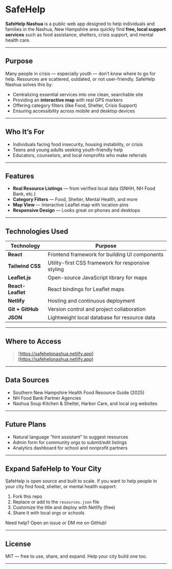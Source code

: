 
# SafeHelp

**SafeHelp Nashua** is a public web app designed to help individuals and families in the Nashua, New Hampshire area quickly find **free, local support services** such as food assistance, shelters, crisis support, and mental health care.

---

## Purpose

Many people in crisis — especially youth — don’t know where to go for help. Resources are scattered, outdated, or not user-friendly. SafeHelp Nashua solves this by:

- Centralizing essential services into one clean, searchable site
- Providing an **interactive map** with real GPS markers
- Offering category filters (like Food, Shelter, Crisis Support)
- Ensuring accessibility across mobile and desktop devices

---

## Who It’s For

- Individuals facing food insecurity, housing instability, or crisis
- Teens and young adults seeking youth-friendly help
- Educators, counselors, and local nonprofits who make referrals

---

## Features

- **Real Resource Listings** — from verified local data (SNHH, NH Food Bank, etc.)
- **Category Filters** — Food, Shelter, Mental Health, and more
- **Map View** — Interactive Leaflet map with location pins
- **Responsive Design** — Looks great on phones and desktops

---

## Technologies Used

| Technology         | Purpose                                      |
|--------------------|----------------------------------------------|
| **React**          | Frontend framework for building UI components |
| **Tailwind CSS**   | Utility-first CSS framework for responsive styling |
| **Leaflet.js**     | Open-source JavaScript library for maps      |
| **React-Leaflet**  | React bindings for Leaflet maps              |
| **Netlify**        | Hosting and continuous deployment            |
| **Git + GitHub**   | Version control and project collaboration    |
| **JSON**           | Lightweight local database for resource data |

---

## Where to Access

> [https://safehelpnashua.netlify.app](https://safehelpnashua.netlify.app)  


---

## Data Sources

- Southern New Hampshire Health Food Resource Guide (2025)
- NH Food Bank Partner Agencies
- Nashua Soup Kitchen & Shelter, Harbor Care, and local org websites

---

## Future Plans

- Natural language “hint assistant” to suggest resources
- Admin form for community orgs to submit/edit listings
- Analytics dashboard for school and nonprofit partners

---

## Expand SafeHelp to Your City

SafeHelp is open source and built to scale. If you want to help people in your city find food, shelter, or mental health support:

1. Fork this repo
2. Replace or add to the `resources.json` file
3. Customize the title and deploy with Netlify (free)
4. Share it with local orgs or schools

Need help? Open an issue or DM me on GitHub!

---

## License

MIT — free to use, share, and expand. Help your city build one too.

---
